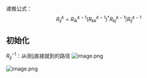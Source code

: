 递推公式：
$$
R^k_{ij} = R^{k-1}_{ik}(R^{k-1}_{kk} )^*R^{k-1}_{kj} | R^{k-1}_{ij}
$$

## 初始化
$R^{-1}_{ij}$：从i到j直接就到的路径
![image.png](https://pic-1257412153.cos.ap-nanjing.myqcloud.com/images/2023/12/31/20231231114619-144aac.png)



![image.png](https://pic-1257412153.cos.ap-nanjing.myqcloud.com/images/2023/12/31/20231231114951-666394.png)
